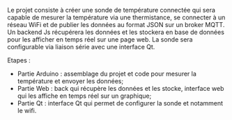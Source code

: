 Le projet consiste à créer une sonde de température connectée qui sera capable de mesurer la température via une thermistance,
se connecter à un réseau WiFi et de publier les données au format JSON sur un broker MQTT.
Un backend Js récupérera les données et les stockera en base de données pour les afficher en temps réel sur une page web.
La sonde sera configurable via liaison série avec une interface Qt.

Etapes :
- Partie Arduino : assemblage du projet et code pour mesurer la température et envoyer les données;
- Partie Web : back qui récupère les données et les stocke, interface web qui les affiche en temps réel sur un graphique;
- Partie Qt : interface Qt qui permet de configurer la sonde et notamment le wifi.
